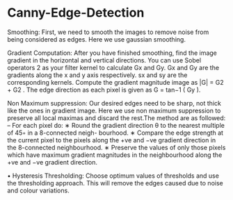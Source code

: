 # Canny-Edge-Detection

Smoothing: First, we need to smooth the images to remove noise from being considered as edges. Here we use gaussian smoothing.

Gradient Computation: After you have finished smoothing, find the image gradient in the horizontal and vertical directions. You can use Sobel operators 2 as your filter kernel to calculate Gx and Gy. Gx and Gy are the gradients along the x and y axis respectively. sx and sy are the corresponding kernels. Compute the gradient magnitude image as |G| =
 G2 + G2 . The edge direction as each pixel is given as G = tan−1 ( Gy ).
 
Non Maximum suppression: Our desired edges need to be sharp, not thick like the ones in gradient image. Here we use non maximum suppression to preserve all local maximas and discard the rest.The method are as followed:
– For each pixel do:
∗ Round the gradient direction θ to the nearest multiple of 45◦ in a 8-connected neigh- bourhood.
∗ Compare the edge strength at the current pixel to the pixels along the +ve and −ve gradient direction in the 8-connected neighbourhood.
∗ Preserve the values of only those pixels which have maximum gradient magnitudes in the neighbourhood along the +ve and −ve gradient direction.

• Hysteresis Thresholding: Choose optimum values of thresholds and use the thresholding approach. This will remove the edges caused due to noise and colour variations.
